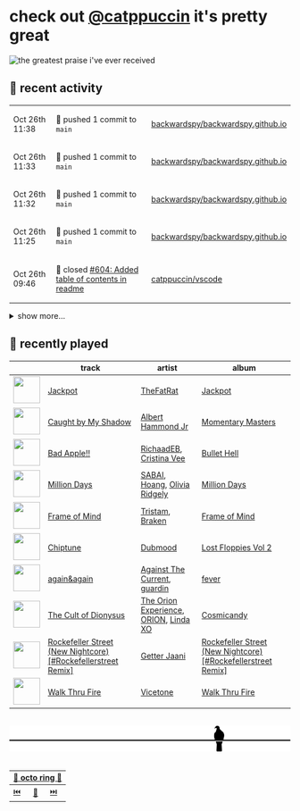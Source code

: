 # check out [@catppuccin](https://github.com/catppuccin) it's pretty great

![the greatest praise i've ever received](https://github.com/user-attachments/assets/ad888e4f-7a22-4eac-85a7-744eacd8eb46)

## 📅 recent activity

<!-- SCRIPT:REPLACE:GITHUB -->
<table>
<tbody>
<tr>
<td><span title='2025-10-26T11:38:05+00:00'>Oct 26th 11:38</span></td>
<td>

🚢 pushed 1 commit to `main`

</td>
<td>

[backwardspy/backwardspy.github.io](https://github.com/backwardspy/backwardspy.github.io)

</td>
</tr>
<tr>
<td><span title='2025-10-26T11:33:16+00:00'>Oct 26th 11:33</span></td>
<td>

🚢 pushed 1 commit to `main`

</td>
<td>

[backwardspy/backwardspy.github.io](https://github.com/backwardspy/backwardspy.github.io)

</td>
</tr>
<tr>
<td><span title='2025-10-26T11:32:04+00:00'>Oct 26th 11:32</span></td>
<td>

🚢 pushed 1 commit to `main`

</td>
<td>

[backwardspy/backwardspy.github.io](https://github.com/backwardspy/backwardspy.github.io)

</td>
</tr>
<tr>
<td><span title='2025-10-26T11:25:50+00:00'>Oct 26th 11:25</span></td>
<td>

🚢 pushed 1 commit to `main`

</td>
<td>

[backwardspy/backwardspy.github.io](https://github.com/backwardspy/backwardspy.github.io)

</td>
</tr>
<tr>
<td><span title='2025-10-26T09:46:06+00:00'>Oct 26th 09:46</span></td>
<td>

🎉 closed [#604: Added table of contents in readme](https://github.com/catppuccin/vscode/pull/604)

</td>
<td>

[catppuccin/vscode](https://github.com/catppuccin/vscode)

</td>
</tr>
</tbody>
</table>

<details>
<summary>show more...</summary>
<table>
<tbody>
<tr>
<td><span title='2025-10-26T09:47:13+00:00'>Oct 26th 09:47</span></td>
<td>

💬 commented on [#604: Added table of contents in readme](https://github.com/catppuccin/vscode/pull/604)

</td>
<td>

[catppuccin/vscode](https://github.com/catppuccin/vscode)

</td>
</tr>
<tr>
<td><span title='2025-10-25T13:17:11+00:00'>Oct 25th 13:17</span></td>
<td>

💬 commented on [#108: Check for empty stderr in all happy paths](https://github.com/catppuccin/whiskers/pull/108)

</td>
<td>

[catppuccin/whiskers](https://github.com/catppuccin/whiskers)

</td>
</tr>
<tr>
<td><span title='2025-10-25T13:17:06+00:00'>Oct 25th 13:17</span></td>
<td>

🚢 pushed 1 commit to `main`

</td>
<td>

[catppuccin/whiskers](https://github.com/catppuccin/whiskers)

</td>
</tr>
<tr>
<td><span title='2025-10-25T13:17:06+00:00'>Oct 25th 13:17</span></td>
<td>

✅ closed [#72: assert stderr in all cli tests](https://github.com/catppuccin/whiskers/issues/72)

</td>
<td>

[catppuccin/whiskers](https://github.com/catppuccin/whiskers)

</td>
</tr>
<tr>
<td><span title='2025-10-25T13:13:52+00:00'>Oct 25th 13:13</span></td>
<td>

🚢 pushed 1 commit to `improve-tests-asserts`

</td>
<td>

[raphaelts3/whiskers](https://github.com/raphaelts3/whiskers)

</td>
</tr>
<tr>
<td><span title='2025-10-25T13:01:07+00:00'>Oct 25th 13:01</span></td>
<td>

🚢 pushed 1 commit to `main`

</td>
<td>

[catppuccin/whiskers](https://github.com/catppuccin/whiskers)

</td>
</tr>
<tr>
<td><span title='2025-10-24T20:05:41+00:00'>Oct 24th 20:05</span></td>
<td>

🚢 pushed 1 commit to `main`

</td>
<td>

[backwardspy/doppelgamer](https://github.com/backwardspy/doppelgamer)

</td>
</tr>
<tr>
<td><span title='2025-10-23T10:53:25+00:00'>Oct 23rd 10:53</span></td>
<td>

💬 commented on [#55: Add a separate branch for iced 14](https://github.com/catppuccin/rust/issues/55)

</td>
<td>

[catppuccin/rust](https://github.com/catppuccin/rust)

</td>
</tr>
<tr>
<td><span title='2025-10-22T19:43:12+00:00'>Oct 22nd 19:43</span></td>
<td>

🚢 pushed 1 commit to `main`

</td>
<td>

[backwardspy/dcs-rich-presence](https://github.com/backwardspy/dcs-rich-presence)

</td>
</tr>
<tr>
<td><span title='2025-10-17T08:03:51+00:00'>Oct 17th 08:03</span></td>
<td>

🚢 pushed 1 commit to `main`

</td>
<td>

[backwardspy/doppelgamer](https://github.com/backwardspy/doppelgamer)

</td>
</tr>
<tr>
<td><span title='2025-10-15T20:55:01+00:00'>Oct 15th 20:55</span></td>
<td>

🚢 pushed 1 commit to `main`

</td>
<td>

[backwardspy/doppelgamer](https://github.com/backwardspy/doppelgamer)

</td>
</tr>
<tr>
<td><span title='2025-10-15T20:50:40+00:00'>Oct 15th 20:50</span></td>
<td>

🚢 pushed 1 commit to `main`

</td>
<td>

[backwardspy/doppelgamer](https://github.com/backwardspy/doppelgamer)

</td>
</tr>
<tr>
<td><span title='2025-10-15T20:42:55+00:00'>Oct 15th 20:42</span></td>
<td>

🚢 pushed 1 commit to `main`

</td>
<td>

[backwardspy/doppelgamer](https://github.com/backwardspy/doppelgamer)

</td>
</tr>
<tr>
<td><span title='2025-10-15T20:41:30+00:00'>Oct 15th 20:41</span></td>
<td>

🚢 pushed 1 commit to `main`

</td>
<td>

[backwardspy/doppelgamer](https://github.com/backwardspy/doppelgamer)

</td>
</tr>
<tr>
<td><span title='2025-10-15T20:38:11+00:00'>Oct 15th 20:38</span></td>
<td>

🚢 pushed 1 commit to `main`

</td>
<td>

[backwardspy/doppelgamer](https://github.com/backwardspy/doppelgamer)

</td>
</tr>
<tr>
<td><span title='2025-10-13T19:03:31+00:00'>Oct 13th 19:03</span></td>
<td>

🚢 pushed 1 commit to `main`

</td>
<td>

[catppuccin/rust](https://github.com/catppuccin/rust)

</td>
</tr>
</tbody>
</table>
</details>
<!-- SCRIPT:REPLACE:GITHUB -->

## 🎵 recently played

<!-- SCRIPT:REPLACE:SPOTIFY -->
| | track | artist | album |
| - | - | - | - |
| <img src="https://i.scdn.co/image/ab67616d0000485180b2a19dd87cd9914a01d223" width="48" height="48"> | [Jackpot](https://open.spotify.com/track/3msQJEmoSGNJGvyDCMMafB) | [TheFatRat](https://open.spotify.com/artist/3OKg7YbOIatODzkRIbLJR4) | [Jackpot](https://open.spotify.com/track/3msQJEmoSGNJGvyDCMMafB) |
| <img src="https://i.scdn.co/image/ab67616d000048513727976b1db5fc2592e5a0b0" width="48" height="48"> | [Caught by My Shadow](https://open.spotify.com/track/1W2ViUGBEyp02hg2p45mzL) | [Albert Hammond Jr](https://open.spotify.com/artist/1Li0eIWeMeWcOOWpImcG9H) | [Momentary Masters](https://open.spotify.com/track/1W2ViUGBEyp02hg2p45mzL) |
| <img src="https://i.scdn.co/image/ab67616d00004851a7d1a199d31087f384f9aad5" width="48" height="48"> | [Bad Apple!!](https://open.spotify.com/track/3u2TWF5Sr8rdRSfz4fZMfF) | [RichaadEB](https://open.spotify.com/artist/4IF11U0nzFhAaLDGZH3vSx), [Cristina Vee](https://open.spotify.com/artist/2ylgnsIpbjX8ucLRpg9Vir) | [Bullet Hell](https://open.spotify.com/track/3u2TWF5Sr8rdRSfz4fZMfF) |
| <img src="https://i.scdn.co/image/ab67616d00004851519839ca24ebd7d6f901858e" width="48" height="48"> | [Million Days](https://open.spotify.com/track/0DzPnTBSmVRKBQAmH3EomR) | [SABAI](https://open.spotify.com/artist/4OaSyxqlkp7aVpAZwF02QZ), [Hoang](https://open.spotify.com/artist/2KjxvxgJvbwweNVRMSuIRG), [Olivia Ridgely](https://open.spotify.com/artist/0OE65qjIKHqSyU7YWpOQrv) | [Million Days](https://open.spotify.com/track/0DzPnTBSmVRKBQAmH3EomR) |
| <img src="https://i.scdn.co/image/ab67616d00004851520e5e24b197940bf82c5d6b" width="48" height="48"> | [Frame of Mind](https://open.spotify.com/track/5Y1JDF28qQDml25pVadnzb) | [Tristam](https://open.spotify.com/artist/28Ky95tmlHktB96DBUoB0g), [Braken](https://open.spotify.com/artist/1SFSz2SewAsgPeFvGmAouI) | [Frame of Mind](https://open.spotify.com/track/5Y1JDF28qQDml25pVadnzb) |
| <img src="https://i.scdn.co/image/ab67616d00004851bdcdaebaf352a35dd5de01f0" width="48" height="48"> | [Chiptune](https://open.spotify.com/track/4EuPMzVjFBkGdbyKJHFoeg) | [Dubmood](https://open.spotify.com/artist/4D2G48IdJKhcdZ5c1dqp5Z) | [Lost Floppies Vol 2](https://open.spotify.com/track/4EuPMzVjFBkGdbyKJHFoeg) |
| <img src="https://i.scdn.co/image/ab67616d00004851186660bbf3b0dd9a5195e182" width="48" height="48"> | [again&again](https://open.spotify.com/track/4hDXe9C6UbApzZhw5AXbC7) | [Against The Current](https://open.spotify.com/artist/6yhD1KjhLxIETFF7vIRf8B), [guardin](https://open.spotify.com/artist/6zqcGQ6MH6yetBUoquMnL7) | [fever](https://open.spotify.com/track/4hDXe9C6UbApzZhw5AXbC7) |
| <img src="https://i.scdn.co/image/ab67616d00004851daccecee61b39522fbae9884" width="48" height="48"> | [The Cult of Dionysus](https://open.spotify.com/track/08KTQSs3ickNki7FFTb6fY) | [The Orion Experience](https://open.spotify.com/artist/2qU0jqxiFeXrw5NTV1bIQM), [ORION](https://open.spotify.com/artist/0G9jJv1t51ZzzHkqlK0olw), [Linda XO](https://open.spotify.com/artist/5Ky8EGI88BSDV3UIqnxE50) | [Cosmicandy](https://open.spotify.com/track/08KTQSs3ickNki7FFTb6fY) |
| <img src="https://i.scdn.co/image/ab67616d0000485142b0696dd9f10f6cea96e10e" width="48" height="48"> | [Rockefeller Street (New Nightcore) [#Rockefellerstreet Remix]](https://open.spotify.com/track/37s8uwIjw72XfMseKJXNOO) | [Getter Jaani](https://open.spotify.com/artist/10pMyCRhDkBpyuc38QOlKf) | [Rockefeller Street (New Nightcore) [#Rockefellerstreet Remix]](https://open.spotify.com/track/37s8uwIjw72XfMseKJXNOO) |
| <img src="https://i.scdn.co/image/ab67616d00004851b35a97f364865a2cb4e5a194" width="48" height="48"> | [Walk Thru Fire](https://open.spotify.com/track/2wQ411UQL2MRsdAgPRUstT) | [Vicetone](https://open.spotify.com/artist/0daugAjUgbJSqdlyYNwIbT) | [Walk Thru Fire](https://open.spotify.com/track/2wQ411UQL2MRsdAgPRUstT) |

<!-- SCRIPT:REPLACE:SPOTIFY -->

<br>

<div align="center">

<picture>
    <source media="(prefers-color-scheme: light)" srcset="assets/pigeon-light.svg">
    <source media="(prefers-color-scheme: dark)" srcset="assets/pigeon-dark.svg">
    <img alt="pigeon sitting on a wire" src="assets/pigeon-light.svg">
</picture>

<br>
<br>

<table>
    <thead>
        <th colspan="3"><a href="https://octo-ring.com">🐙 octo ring 🐙</a></th>
    </thead>
    <tbody>
        <td><a href="https://octo-ring.com/p/backwardspy/prev">⏮️</a></td>
        <td><a href="https://octo-ring.com/p/backwardspy/random">🔀</a></td>
        <td><a href="https://octo-ring.com/p/backwardspy/next">⏭️</a></td>
    </tbody>
</table>

</div>
